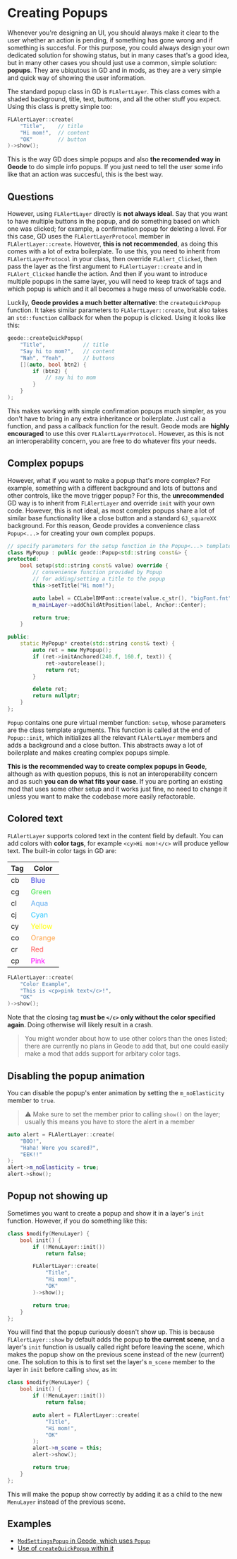 # Creating Popups

Whenever you're designing an UI, you should always make it clear to the user whether an action is pending, if something has gone wrong and if something is succesful. For this purpose, you could always design your own dedicated solution for showing status, but in many cases that's a good idea, but in many other cases you should just use a common, simple solution: **popups**. They are ubiqutous in GD and in mods, as they are a very simple and quick way of showing the user information.

The standard popup class in GD is `FLAlertLayer`. This class comes with a shaded background, title, text, buttons, and all the other stuff you expect. Using this class is pretty simple too:
```cpp
FLAlertLayer::create(
    "Title",    // title
    "Hi mom!",  // content
    "OK"        // button
)->show();
```
This is the way GD does simple popups and also **the recomended way in Geode** to do simple info popups. If you just need to tell the user some info like that an action was succesful, this is the best way.

## Questions

However, using `FLAlertLayer` directly is **not always ideal**. Say that you want to have multiple buttons in the popup, and do something based on which one was clicked; for example, a confirmation popup for deleting a level. For this case, GD uses the `FLAlertLayerProtocol` member in `FLAlertLayer::create`. However, **this is not recommended**, as doing this comes with a lot of extra boilerplate. To use this, you need to inherit from `FLAlertLayerProtocol` in your class, then override `FLAlert_Clicked`, then pass the layer as the first argument to `FLAlertLayer::create` and in `FLAlert_Clicked` handle the action. And then if you want to introduce multiple popups in the same layer, you will need to keep track of tags and which popup is which and it all becomes a huge mess of unworkable code.

Luckily, **Geode provides a much better alternative**: the `createQuickPopup` function. It takes similar parameters to `FLAlertLayer::create`, but also takes an `std::function` callback for when the popup is clicked. Using it looks like this:
```cpp
geode::createQuickPopup(
    "Title",            // title
    "Say hi to mom?",   // content
    "Nah", "Yeah",      // buttons
    [](auto, bool btn2) {
        if (btn2) {
            // say hi to mom
        }
    }
);
```
This makes working with simple confirmation popups much simpler, as you don't have to bring in any extra inheritance or boilerplate. Just call a function, and pass a callback function for the result. Geode mods are **highly encouraged** to use this over `FLAlertLayerProtocol`. However, as this is not an interoperability concern, you are free to do whatever fits your needs.

## Complex popups

However, what if you want to make a popup that's more complex? For example, something with a different background and lots of buttons and other controls, like the move trigger popup? For this, the **unrecommended** GD way is to inherit from `FLAlertLayer` and override `init` with your own code. However, this is not ideal, as most complex popups share a lot of similar base functionality like a close button and a standard `GJ_squareXX` background. For this reason, Geode provides a convenience class `Popup<...>` for creating your own complex popups.
```cpp
// specify parameters for the setup function in the Popup<...> template
class MyPopup : public geode::Popup<std::string const&> {
protected:
    bool setup(std::string const& value) override {
        // convenience function provided by Popup
        // for adding/setting a title to the popup
        this->setTitle("Hi mom!");

        auto label = CCLabelBMFont::create(value.c_str(), "bigFont.fnt");
        m_mainLayer->addChildAtPosition(label, Anchor::Center);

        return true;
    }

public:
    static MyPopup* create(std::string const& text) {
        auto ret = new MyPopup();
        if (ret->initAnchored(240.f, 160.f, text)) {
            ret->autorelease();
            return ret;
        }

        delete ret;
        return nullptr;
    }
};
```

`Popup` contains one pure virtual member function: `setup`, whose parameters are the class template arguments. This function is called at the end of `Popup::init`, which initializes all the relevant `FLAlertLayer` members and adds a background and a close button. This abstracts away a lot of boilerplate and makes creating complex popups simple.

**This is the recommended way to create complex popups in Geode**, although as with question popups, this is not an interoperability concern and as such **you can do what fits your case**. If you are porting an existing mod that uses some other setup and it works just fine, no need to change it unless you want to make the codebase more easily refactorable.

## Colored text

`FLAlertLayer` supports colored text in the content field by default. You can add colors with **color tags**, for example `<cy>Hi mom!</c>` will produce yellow text. The built-in color tags in GD are:

| Tag | Color                               |
|-----|-------------------------------------|
| cb  | <span style="color: #4a52e1">Blue</span>   |
| cg  | <span style="color: #40e348">Green</span>  |
| cl  | <span style="color: #60abef">Aqua</span>   |
| cj  | <span style="color: #32c8ff">Cyan</span>   |
| cy  | <span style="color: #ffff00">Yellow</span> |
| co  | <span style="color: #ffa54b">Orange</span> |
| cr  | <span style="color: #ff5a5a">Red</span>    |
| cp  | <span style="color: #ff00ff">Pink</span>   |

```cpp
FLAlertLayer::create(
    "Color Example",
    "This is <cp>pink text</c>!",
    "OK"
)->show();
```

Note that the closing tag **must be `</c>` only without the color specified again**. Doing otherwise will likely result in a crash.

> You might wonder about how to use other colors than the ones listed; there are currently no plans in Geode to add that, but one could easily make a mod that adds support for arbitary color tags.

## Disabling the popup animation

You can disable the popup's enter animation by setting the `m_noElasticity` member to `true`.

> :warning: Make sure to set the member prior to calling `show()` on the layer; usually this means you have to store the alert in a member

```cpp
auto alert = FLAlertLayer::create(
    "BOO!",
    "Haha! Were you scared?",
    "EEK!!"
);
alert->m_noElasticity = true;
alert->show();
```

## Popup not showing up

Sometimes you want to create a popup and show it in a layer's `init` function. However, if you do something like this:
```cpp
class $modify(MenuLayer) {
    bool init() {
        if (!MenuLayer::init())
            return false;

        FLAlertLayer::create(
            "Title",
            "Hi mom!",
            "OK"
        )->show();

        return true;
    }
};
```
You will find that the popup curiously doesn't show up. This is because `FLAlertLayer::show` by default adds the popup **to the current scene**, and a layer's `init` function is usually called right before leaving the scene, which makes the popup show on the previous scene instead of the new (current) one. The solution to this is to first set the layer's `m_scene` member to the layer in `init` before calling `show`, as in:
```cpp
class $modify(MenuLayer) {
    bool init() {
        if (!MenuLayer::init())
            return false;

        auto alert = FLAlertLayer::create(
            "Title",
            "Hi mom!",
            "OK"
        );
        alert->m_scene = this;
        alert->show();

        return true;
    }
};
```
This will make the popup show correctly by adding it as a child to the new `MenuLayer` instead of the previous scene.

## Examples

 * [`ModSettingsPopup` in Geode, which uses `Popup`](https://github.com/geode-sdk/geode/blob/main/loader/src/ui/internal/settings/ModSettingsPopup.hpp)
 * [Use of `createQuickPopup` within it](https://github.com/geode-sdk/geode/blob/main/loader/src/ui/internal/settings/ModSettingsPopup.cpp#L139-L151)
